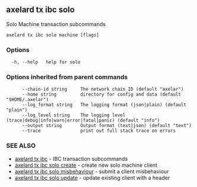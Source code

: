 ## axelard tx ibc solo

Solo Machine transaction subcommands

```
axelard tx ibc solo machine [flags]
```

### Options

```
  -h, --help   help for solo
```

### Options inherited from parent commands

```
      --chain-id string     The network chain ID (default "axelar")
      --home string         directory for config and data (default "$HOME/.axelar")
      --log_format string   The logging format (json|plain) (default "plain")
      --log_level string    The logging level (trace|debug|info|warn|error|fatal|panic) (default "info")
      --output string       Output format (text|json) (default "text")
      --trace               print out full stack trace on errors
```

### SEE ALSO

* [axelard tx ibc](axelard_tx_ibc.md)	 - IBC transaction subcommands
* [axelard tx ibc solo create](axelard_tx_ibc_solo_create.md)	 - create new solo machine client
* [axelard tx ibc solo misbehaviour](axelard_tx_ibc_solo_misbehaviour.md)	 - submit a client misbehaviour
* [axelard tx ibc solo update](axelard_tx_ibc_solo_update.md)	 - update existing client with a header

